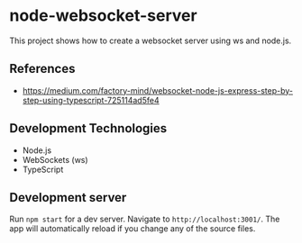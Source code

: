 # node-websocket-server

This project shows how to create a websocket server using ws and node.js.

## References

+ https://medium.com/factory-mind/websocket-node-js-express-step-by-step-using-typescript-725114ad5fe4

## Development Technologies

+ Node.js
+ WebSockets (ws)
+ TypeScript

## Development server

Run `npm start` for a dev server. Navigate to `http://localhost:3001/`. The app will automatically reload if you change any of the source files.
